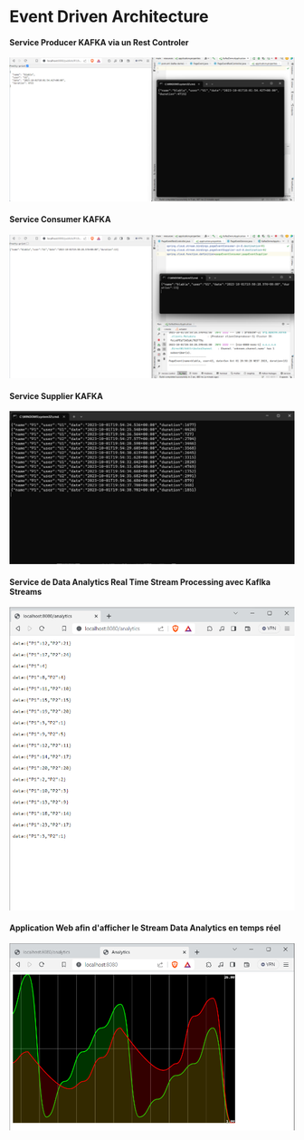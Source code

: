 # Event Driven Architecture

#### Service Producer KAFKA via un Rest Controler
<img src="captures/kafka-00.png">

#### Service Consumer KAFKA
<img src="captures/kafka-01.png">

#### Service Supplier KAFKA
<img src="captures/kafka-02.png">

#### Service de Data Analytics Real Time Stream Processing avec Kaflka Streams
<img src="captures/kafka-04.png">

#### Application Web afin d'afficher le Stream Data Analytics en temps réel
<img src="captures/kafka-05.png">
